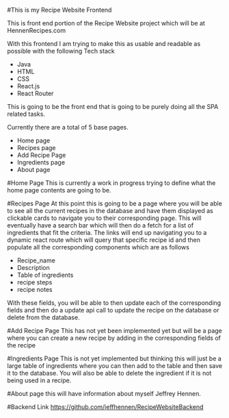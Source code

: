 #This is my Recipe Website Frontend

This is front end portion of the Recipe Website project which will be at HennenRecipes.com

With this frontend I am trying to make this as usable and readable as possible with the following Tech stack
* Java
* HTML
* CSS
* React.js
* React Router

This is going to be the front end that is going to be purely doing all the SPA related tasks.

Currently there are a total of 5 base pages.
* Home page
* Recipes page
* Add Recipe Page
* Ingredients page
* About page

#Home Page
This is currently a work in progress trying to define what the home page contents are going to be.

#Recipes Page
At this point this is going to be a page where you will be able to see all the current recipes in the database and have them displayed as clickable cards to navigate you to their corresponding page.
This will eventually have a search bar which will then do a fetch for a list of ingredients that fit the criteria.
The links will end up navigating you to a dynamic react route which will query that specific recipe id and then populate all the corresponding components which are as follows
* Recipe_name
* Description
* Table of ingredients
* recipe steps
* recipe notes

With these fields, you will be able to then update each of the corresponding fields and then do a update api call to update the recipe on the database or delete from the database.

#Add Recipe Page
This has not yet been implemented yet but will be a page where you can create a new recipe by adding in the corresponding fields of the recipe

#Ingredients Page
This is not yet implemented but thinking this will just be a large table of ingredients where you can then add to the table and then save it to the database. You will also be able to delete the ingredient if it is not being used in a recipe.

#About page
this will have information about myself Jeffrey Hennen.

#Backend Link
https://github.com/jeffhennen/RecipeWebsiteBackend
